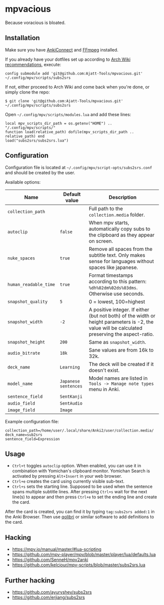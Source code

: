 # mpvacious
Because voracious is bloated.

## Installation

Make sure you have [AnkiConnect](https://ankiweb.net/shared/info/2055492159)
and [FFmpeg](https://wiki.archlinux.org/index.php/FFmpeg) installed.

If you already have your dotfiles set up according to
[Arch Wiki recommendations](https://wiki.archlinux.org/index.php/Dotfiles#Tracking_dotfiles_directly_with_Git), execute:
```
config submodule add 'git@github.com:Ajatt-Tools/mpvacious.git' ~/.config/mpv/scripts/subs2srs

```
If not, either proceed to Arch Wiki and come back when you're done, or simply clone the repo:

```
$ git clone 'git@github.com:Ajatt-Tools/mpvacious.git' ~/.config/mpv/scripts/subs2srs

```
Open  ```~/.config/mpv/scripts/modules.lua``` and add these lines:
```
local mpv_scripts_dir_path = os.getenv("HOME") ..  "/.config/mpv/scripts/"
function load(relative_path) dofile(mpv_scripts_dir_path .. relative_path) end
load("subs2srs/subs2srs.lua")
```
## Configuration

Configuration file is located at ```~/.config/mpv/script-opts/subs2srs.conf```
and should be created by the user.

Available options:

| Name                  | Default value        | Description                                                                                                                                     |
| ---                   | ---                  | ---                                                                                                                                             |
| `collection_path`     |                      | Full path to the `collection.media` folder.                                                                                                     |
| `autoclip`            | `false`              | When mpv starts, automatically copy subs to the clipboard as they appear on screen.                                                             |
| `nuke_spaces`         | `true`               | Remove all spaces from the subtitle text. Only makes sense for languages without spaces like japanese.                                          |
| `human_readable_time` | `true`               | Format timestamps according to this pattern: `%dh%02dm%02ds%03dms`. Otherwise use seconds.                                                      |
| `snapshot_quality`    | `5`                  | 0 = lowest, 100=highest                                                                                                                         |
| `snapshot_width`      | `-2`                 | A positive integer. If either (but not both) of the width or height parameters is -2, the value will be calculated preserving the aspect-ratio. |
| `snapshot_height`     | `200`                | Same as `snapshot_width`.                                                                                                                       |
| `audio_bitrate`       | `18k`                | Sane values are from 16k to 32k.                                                                                                                |
| `deck_name`           | `Learning`           | The deck will be created if it doesn't exist.                                                                                                   |
| `model_name`          | `Japanese sentences` | Model names are listed in `Tools -> Manage note types` menu in Anki.                                                                            |
| `sentence_field`      | `SentKanji`          |                                                                                                                                                 |
| `audio_field`         | `SentAudio`          |                                                                                                                                                 |
| `image_field`         | `Image`              |                                                                                                                                                 |

Example configuration file:
```
collection_path=/home/user/.local/share/Anki2/user/collection.media/
deck_name=sub2srs
sentence_field=Expression
```
## Usage
* `Ctrl+t` toggles `autoclip` option. When enabled, you can use it in
combination with Yomichan's clipboard monitor. Yomichan Search is activated
by pressing `Alt+Insert` in your web browser.
* `Ctrl+e` creates the card using currently visible sub-text.
* `Ctrl+s` sets the starting line. Supposed to be used when the sentence spans
multiple subtitle lines. After pressing `Ctrl+s` wait for the next line(s) to
appear and then press `Ctrl+e` to set the ending line and create the card.

After the card is created, you can find it by typing ```tag:subs2srs added:1```
in the Anki Browser. Then use [qolibri](https://aur.archlinux.org/packages/qolibri/)
or similar software to add definitions to the card.

## Hacking
* https://mpv.io/manual/master/#lua-scripting
* https://github.com/mpv-player/mpv/blob/master/player/lua/defaults.lua
* https://github.com/SenneH/mpv2anki
* https://github.com/kelciour/mpv-scripts/blob/master/subs2srs.lua

## Further hacking
* https://github.com/ayuryshev/subs2srs
* https://github.com/erjiang/subs2srs
